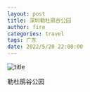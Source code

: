 ```yaml
---
layout: post
title: 深圳勒杜鹃谷公园
author: fire
categories: travel 
tags: 广东
date: 2022/5/20 22:00:00
---
```


![title](https://image.sideproject.cn/travel/xibei/bicycle-title.jpg)

勒杜鹃谷公园